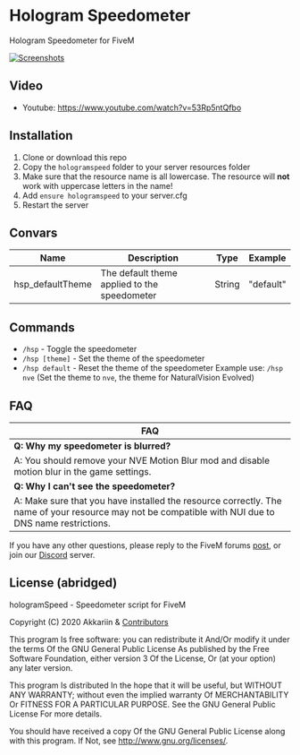# Hologram Speedometer
Hologram Speedometer for FiveM

[![Screenshots](https://i.imgur.com/Kn7kGow.png)](https://www.youtube.com/watch?v=53Rp5ntQfbo)

## Video
- Youtube: https://www.youtube.com/watch?v=53Rp5ntQfbo

## Installation
1. Clone or download this repo
2. Copy the `hologramspeed` folder to your server resources folder 
3. Make sure that the resource name is all lowercase. The resource will **not** work with uppercase letters in the name!
4. Add `ensure hologramspeed` to your server.cfg
5. Restart the server

## Convars
| Name             | Description                                         | Type   | Example   |
| ---------------- | --------------------------------------------------- | :----: | --------- |
| hsp_defaultTheme | The default theme applied to the speedometer        | String | "default" |

## Commands
- `/hsp` - Toggle the speedometer
- `/hsp [theme]` - Set the theme of the speedometer
- `/hsp default` - Reset the theme of the speedometer 
Example use: `/hsp nve` (Set the theme to `nve`, the theme for NaturalVision Evolved)

## FAQ
| FAQ |
| --- |
| __Q: Why my speedometer is blurred?__ |
| A: You should remove your NVE Motion Blur mod and disable motion blur in the game settings. |
| __Q: Why I can't see the speedometer?__ |
| A: Make sure that you have installed the resource correctly. The name of your resource may not be compatible with NUI due to DNS name restrictions. |

If you have any other questions, please reply to the FiveM forums [post](https://forum.cfx.re/t/release-hologram-speedometer/1959568), or join our [Discord](https://discord.gg/3KKtpQT) server.

## License (abridged)
hologramSpeed - Speedometer script for FiveM

Copyright (C) 2020 Akkariin & [Contributors](https://github.com/kasuganosoras/hologramSpeed/contributors)

This program Is free software: you can redistribute it And/Or modify it under the terms Of the GNU General Public License As published by the Free Software Foundation, either version 3 Of the License, Or (at your option) any later version.

This program Is distributed In the hope that it will be useful, but WITHOUT ANY WARRANTY; without even the implied warranty Of MERCHANTABILITY Or FITNESS FOR A PARTICULAR PURPOSE. See the GNU General Public License For more details.

You should have received a copy Of the GNU General Public License along with this program. If Not, see http://www.gnu.org/licenses/.
